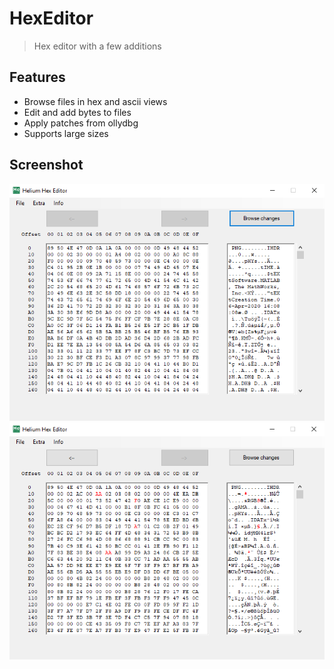 # HexEditor
> Hex editor with a few additions
## Features
- Browse files in hex and ascii views
- Edit and add bytes to files 
- Apply patches from ollydbg 
- Supports large sizes
## Screenshot
![alt text](https://github.com/D3AD-E/HexEditor/blob/master/hex.png?raw=true)
![alt text](https://github.com/D3AD-E/HexEditor/blob/master/hex2.png?raw=true)
